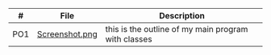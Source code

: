 |   #   | File                             | Description                                                    |
| :---: | -------------------------------- | -------------------------------------------------------------- |
|   PO1   | [Screenshot.png](Screenshot(237).png)| this is the outline of my main program with classes |
